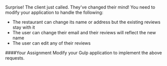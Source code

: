 <!--djw:done-->
Surprise! The client just called. They've changed their mind! You need to modify your application to handle the following:
* The restaurant can change its name or address but the existing reviews stay with it
* The user can change their email and their reviews will reflect the new name
* The user can edit any of their reviews

####Your Assignment
Modify your Gulp application to implement the above requests.